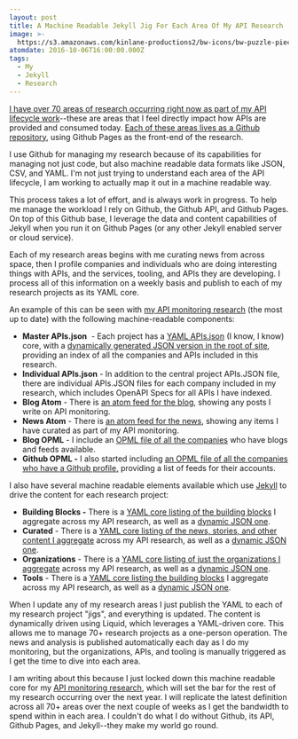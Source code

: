 ```yaml
---
layout: post
title: A Machine Readable Jekyll Jig For Each Area Of My API Research
image: >-
  https://s3.amazonaws.com/kinlane-productions2/bw-icons/bw-puzzle-piece-gear.png
atomdate: 2016-10-06T16:00:00.000Z
tags:
  - My
  - Jekyll
  - Research
---
```

[I have over 70 areas of research occurring right now as part of my API lifecycle work](http://apievangelist.com)\--these are areas that I feel directly impact how APIs are provided and consumed today. [Each of these areas lives as a Github repository](https://github.com/api-evangelist), using Github Pages as the front-end of the research. 

I use Github for managing my research because of its capabilities for managing not just code, but also machine readable data formats like JSON, CSV, and YAML. I'm not just trying to understand each area of the API lifecycle, I am working to actually map it out in a machine readable way. 

This process takes a lot of effort, and is always work in progress. To help me manage the workload I rely on Github, the Github API, and Github Pages. On top of this Github base, I leverage the data and content capabilities of Jekyll when you run it on Github Pages (or any other Jekyll enabled server or cloud service). 

Each of my research areas begins with me curating news from across space, then I profile companies and individuals who are doing interesting things with APIs, and the services, tooling, and APIs they are developing. I process all of this information on a weekly basis and publish to each of my research projects as its YAML core. 

An example of this can be seen with [my API monitoring research](http://monitoring.apievangelist.com/) (the most up to date) with the following machine-readable components:

*   **Master APIs.json**  - Each project has a [YAML APIs.json](https://raw.githubusercontent.com/api-evangelist/monitoring/gh-pages/_data/apis.yaml) (I know, I know) core, with a [dynamically generated JSON version in the root of site](http://monitoring.apievangelist.com/apis.json), providing an index of all the companies and APIs included in this research. 
*   **Individual APIs.json** - In addition to the central project APIs.JSON file, there are individual APIs.JSON files for each company included in my research, which includes OpenAPI Specs for all APIs I have indexed.
*   **Blog Atom** \- There is [an atom feed for the blog](http://monitoring.apievangelist.com/data/blog-atom.xml), showing any posts I write on API monitoring.
*   **News Atom** \- There is [an atom feed for the news](http://monitoring.apievangelist.com/data/news-atom.xml), showing any items I have curated as part of my API monitoring.
*   **Blog OPML** \- I include an [OPML file of all the companies](http://monitoring.apievangelist.com/data/blog-opml.xml) who have blogs and feeds available.
*   **Github OPML -** I also started including [an OPML file of all the companies who have a Github profile,](http://monitoring.apievangelist.com/data/github-opml.xml) providing a list of feeds for their accounts.

I also have several machine readable elements available which use [Jekyll](http://jekyllrb.com/) to drive the content for each research project:

*   **Building Blocks -** There is a [YAML core listing of the building blocks](https://raw.githubusercontent.com/api-evangelist/monitoring/gh-pages/_data/buildingblocks.yaml) I aggregate across my API research, as well as a [dynamic JSON one](http://monitoring.apievangelist.com/data/buildingblocks.json).
*   **Curated** - There is a [YAML core listing of the news, stories, and other content I aggregate](https://raw.githubusercontent.com/api-evangelist/monitoring/gh-pages/_data/curated.yaml) across my API research, as well as a [dynamic JSON one](http://monitoring.apievangelist.com/data/curated.json).
*   **Organizations** - There is a [YAML core listing of just the organizations I aggregate](https://raw.githubusercontent.com/api-evangelist/monitoring/gh-pages/_data/organizations.yaml) across my API research, as well as a [dynamic JSON one](http://monitoring.apievangelist.com/data/organizations.json).
*   **Tools** - There is a [YAML core listing the building blocks](https://raw.githubusercontent.com/api-evangelist/monitoring/gh-pages/_data/tools.yaml) I aggregate across my API research, as well as a [dynamic JSON one](http://monitoring.apievangelist.com/data/tools.json).

When I update any of my research areas I just publish the YAML to each of my research project "jigs", and everything is updated. The content is dynamically driven using Liquid, which leverages a YAML-driven core. This allows me to manage 70+ research projects as a one-person operation. The news and analysis is published automatically each day as I do my monitoring, but the organizations, APIs, and tooling is manually triggered as I get the time to dive into each area.

I am writing about this because I just locked down this machine readable core for my [API monitoring research](http://monitoring.apievangelist.com/), which will set the bar for the rest of my research occurring over the next year. I will replicate the latest definition across all 70+ areas over the next couple of weeks as I get the bandwidth to spend within in each area. I couldn't do what I do without Github, its API, Github Pages, and Jekyll--they make my world go round.